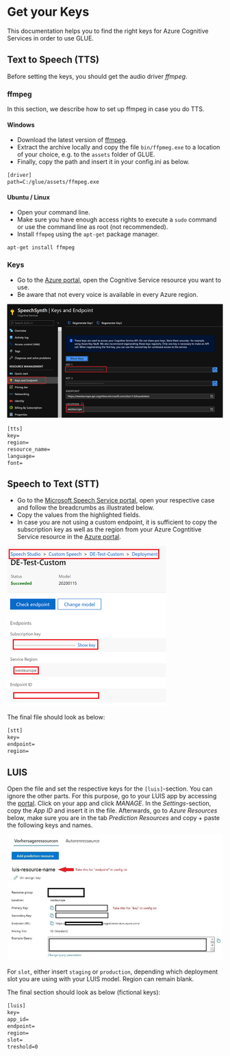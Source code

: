 # Get your Keys
This documentation helps you to find the right keys for Azure Cognitive Services in order to use GLUE.

## Text to Speech (TTS)
Before setting the keys, you should get the audio driver _ffmpeg_.

### ffmpeg
In this section, we describe how to set up ffmpeg in case you do TTS.

#### Windows
- Download the latest version of [ffmpeg](https://ffmpeg.org/download.html#build-windows).
- Extract the archive locally and copy the file `bin/ffpmeg.exe` to a location of your choice, e.g. to the `assets` folder of GLUE.
- Finally, copy the path and insert it in your config.ini as below.
```
[driver]
path=C:/glue/assets/ffmpeg.exe
```

#### Ubuntu / Linux
- Open your command line.
- Make sure you have enough access rights to execute a `sudo` command or use the command line as root (not recommended).
- Install `ffmpeg` using the `apt-get` package manager.
```
apt-get install ffmpeg
```

### Keys
- Go to the [Azure portal](https://portal.azure.com), open the Cognitive Service resource you want to use.
- Be aware that not every voice is available in every Azure region.

![Microsoft Speech Service portal](assets/img/speech-portal.PNG)
```
[tts]
key=
region=
resource_name=
language=
font=
```

## Speech to Text (STT)
- Go to the [Microsoft Speech Service portal](https://speech.microsoft.com), open your respective case and follow the breadcrumbs as illustrated below.
- Copy the values from the highlighted fields.
- In case you are not using a custom endpoint, it is sufficient to copy the subscription key as well as the region from your Azure Cogntitive Service resource in the [Azure portal](https://portal.azure.com).

![Speech Resources](assets/img/speech-endpoint.PNG)

The final file should look as below:
```
[stt]
key=
endpoint=
region=
```

## LUIS
 Open the file and set the respective keys for the `[luis]`-section. You can ignore the other parts. For this purpose, go to your LUIS app by accessing the [portal](https://luis.ai). Click on your app and click _MANAGE_. In the _Settings_-section, copy the _App ID_ and insert it in the file. Afterwards, go to _Azure Resources_ below, make sure you are in the tab _Prediction Resources_ and copy + paste the following keys and names.

![LUIS Resources](assets/img/luis-resources.JPG)

For `slot`, either insert `staging` or `production`, depending which deployment slot you are using with your LUIS model. Region can remain blank.

The final section should look as below (fictional keys):
```
[luis]
key=
app_id=
endpoint=
region=
slot=
treshold=0
```
